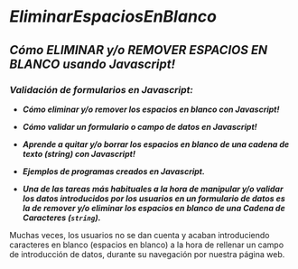 # **_EliminarEspaciosEnBlanco_**

## **_Cómo ELIMINAR y/o REMOVER ESPACIOS EN BLANCO usando Javascript!_**

### **_Validación de formularios en Javascript:_**

- **_Cómo eliminar y/o remover los espacios en blanco con Javascript!_**

- **_Cómo validar un formulario o campo de datos en Javascript!_**

- **_Aprende a quitar y/o borrar los espacios en blanco de una cadena de texto (string) con Javascript!_**

- **_Ejemplos de programas creados en Javascript._**

- **_Una de las tareas más habituales a la hora de manipular y/o validar los datos introducidos por los usuarios en un formulario de datos es la de remover y/o eliminar los espacios en blanco de una Cadena de Caracteres (```string```)._**

Muchas veces, los usuarios no se dan cuenta y acaban introduciendo caracteres en blanco (espacios en blanco) a la hora de rellenar un campo de introducción de datos, durante su navegación por nuestra página web.
